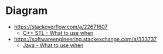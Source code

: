  # Diagram
 - https://stackoverflow.com/a/22671607
   - [C++ STL - What to use when](https://i.stack.imgur.com/G70oT.png)
 - https://softwareengineering.stackexchange.com/a/333737
   - [Java - What to use when](https://i.stack.imgur.com/EmzXy.gif)
